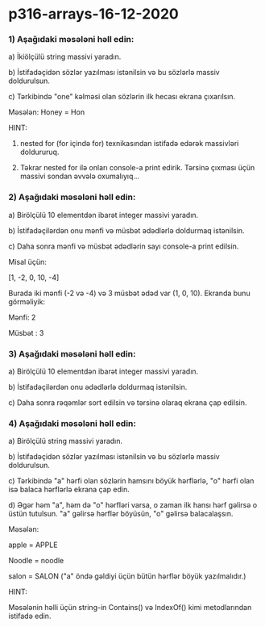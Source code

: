 # p316-arrays-16-12-2020



### 1) Aşağıdaki məsələni həll edin:

a) İkiölçülü string massivi yaradın. 

b) İstifadəçidən sözlər yazılması istənilsin və bu sözlərlə massiv doldurulsun.

c) Tərkibində "one" kəlməsi olan sözlərin ilk hecası ekrana çıxarılsın. 


Məsələn:
Honey = Hon


HINT:
1) nested for (for içində for) texnikasından istifadə edərək massivləri doldururuq.

2) Təkrar nested for ilə onları console-a print edirik. Tərsinə çıxması üçün massivi sondan əvvələ oxumalıyıq...


### 2) Aşağıdaki məsələni həll edin:

a) Birölçülü 10 elementdən ibarət integer massivi yaradın.

b) İstifadəçilərdən onu mənfi və müsbət ədədlərlə doldurmaq istənilsin.

c) Daha sonra mənfi və müsbət ədədlərin sayı console-a print edilsin.


Misal üçün:

[1, -2, 0, 10, -4]

Burada iki mənfi (-2 və -4) və 3 müsbət ədəd var (1, 0, 10). Ekranda bunu görməliyik:

Mənfi: 2

Müsbət : 3


### 3) Aşağıdaki məsələni həll edin:

a) Birölçülü 10 elementdən ibarət integer massivi yaradın. 

b) İstifadəçilərdən onu ədədlərlə doldurmaq istənilsin.

c) Daha sonra rəqəmlər sort edilsin və tərsinə olaraq ekrana çap edilsin.



### 4) Aşağıdaki məsələni həll edin:

a) Birölçülü string massivi yaradın.

b) İstifadəçidən sözlər yazılması istənilsin və bu sözlərlə massiv doldurulsun.

c) Tərkibində "a" hərfi olan sözlərin hamsını böyük hərflərlə, "o" hərfi olan isə balaca hərflərlə ekrana çap edin.

d) Əgər həm "a", həm də "o" hərfləri varsa, o zaman ilk hansı hərf gəlirsə o üstün tutulsun. "a" gəlirsə hərflər böyüsün, "o" gəlirsə balacalaşsın.


Məsələn:

apple = APPLE

Noodle = noodle

salon = SALON ("a" öndə gəldiyi üçün bütün hərflər böyük yazılmalıdır.)


HINT:

Məsələnin həlli üçün string-in Contains() və IndexOf() kimi metodlarından istifadə edin.






